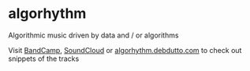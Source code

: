 # algorhythm
Algorithmic music driven by data and / or algorithms

Visit [BandCamp](https://joyc.bandcamp.com/album/india-in-b-major), [SoundCloud](https://soundcloud.com/joy_chakraborty/sets/india-in-b-major) or [algorhythm.debdutto.com](https://algorhythm.debdutto.com) to check out snippets of the tracks
